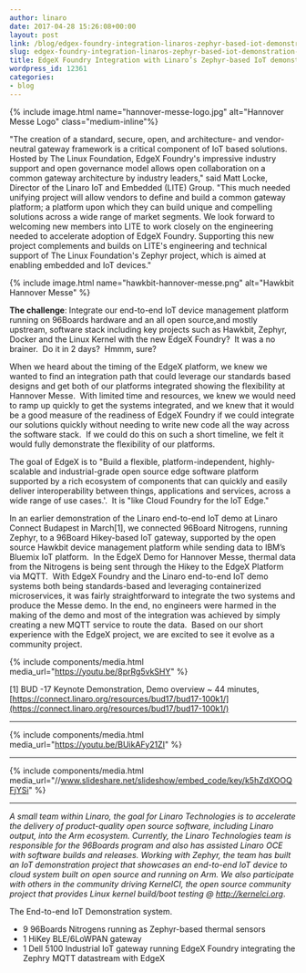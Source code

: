 ```yaml
---
author: linaro
date: 2017-04-28 15:26:08+00:00
layout: post
link: /blog/edgex-foundry-integration-linaros-zephyr-based-iot-demonstration-system/
slug: edgex-foundry-integration-linaros-zephyr-based-iot-demonstration-system
title: EdgeX Foundry Integration with Linaro’s Zephyr-based IoT demonstration system
wordpress_id: 12361
categories:
- blog
---
```


{% include image.html name="hannover-messe-logo.jpg" alt="Hannover Messe Logo" class="medium-inline"%}

"The creation of a standard, secure, open, and architecture- and vendor-neutral gateway framework is a critical component of IoT based solutions. Hosted by The Linux Foundation, EdgeX Foundry's impressive industry support and open governance model allows open collaboration on a common gateway architecture by industry leaders," said Matt Locke, Director of the Linaro IoT and Embedded (LITE) Group. "This much needed unifying project will allow vendors to define and build a common gateway platform; a platform upon which they can build unique and compelling solutions across a wide range of market segments. We look forward to welcoming new members into LITE to work closely on the engineering needed to accelerate adoption of EdgeX Foundry. Supporting this new project complements and builds on LITE's engineering and technical support of The Linux Foundation's Zephyr project, which is aimed at enabling embedded and IoT devices."

{% include image.html name="hawkbit-hannover-messe.png" alt="Hawkbit Hannover Messe" %}

**The challenge**: Integrate our end-to-end IoT device management platform running on 96Boards hardware and an all open source,and mostly upstream, software stack including key projects such as Hawkbit, Zephyr, Docker and the Linux Kernel with the new EdgeX Foundry?  It was a no brainer.  Do it in 2 days?  Hmmm, sure?



When we heard about the timing of the EdgeX platform, we knew we wanted to find an integration path that could leverage our standards based designs and get both of our platforms integrated showing the flexibility at Hannover Messe.  With limited time and resources, we knew we would need to ramp up quickly to get the systems integrated, and we knew that it would be a good measure of the readiness of EdgeX Foundry if we could integrate our solutions quickly without needing to write new code all the way across the software stack.  If we could do this on such a short timeline, we felt it would fully demonstrate the flexibility of our platforms.

The goal of EdgeX is to "Build a flexible, platform-independent, highly-scalable and industrial-grade open source edge software platform supported by a rich ecosystem of components that can quickly and easily deliver interoperability between things, applications and services, across a wide range of use cases.'.  It is "like Cloud Foundry for the IoT Edge."

In an earlier demonstration of the Linaro end-to-end IoT demo at Linaro Connect Budapest in March[1], we connected 96Board Nitrogens, running Zephyr, to a 96Board Hikey-based IoT gateway, supported by the open source Hawkbit device management platform while sending data to IBM’s Bluemix IoT platform.  In the EdgeX Demo for Hannover Messe, thermal data from the Nitrogens is being sent through the Hikey to the EdgeX Platform via MQTT.  With EdgeX Foundry and the Linaro end-to-end IoT demo systems both being standards-based and leveraging containerized microservices, it was fairly straightforward to integrate the two systems and produce the Messe demo. In the end, no engineers were harmed in the making of the demo and most of the integration was achieved by simply creating a new MQTT service to route the data.  Based on our short experience with the EdgeX project, we are excited to see it evolve as a community project.


{% include components/media.html media_url="https://youtu.be/8prRg5vkSHY" %}


[1] BUD -17 Keynote Demonstration, Demo overview ~ 44 minutes, [https://connect.linaro.org/resources/bud17/bud17-100k1/](https://connect.linaro.org/resources/bud17/bud17-100k1/)

* * *

{% include components/media.html media_url="https://youtu.be/BUikAFy21ZI" %}

* * *

{% include components/media.html media_url="//www.slideshare.net/slideshow/embed_code/key/k5hZdXOOQFjYSi" %}

* * *


_A small team within Linaro, the goal for Linaro Technologies is to accelerate the delivery of product-quality open source software, including Linaro output, into the Arm ecosystem. Currently, the Linaro Technologies team is responsible for the 96Boards program and also has assisted Linaro OCE with software builds and releases. Working with Zephyr, the team has built an IoT demonstration project that showcases an end-to-end IoT device to cloud system built on open source and running on Arm. We also participate with others in the community driving KernelCI, the open source community project that provides Linux kernel build/boot testing @_ [_http://kernelci.org_](http://kernelci.org).

The End-to-end IoT Demonstration system.

  * 9 96Boards Nitrogens running as Zephyr-based thermal sensors
  * 1 HiKey BLE/6LoWPAN gateway
  * 1 Dell 5100 Industrial IoT gateway running EdgeX Foundry integrating the Zephry MQTT datastream with EdgeX
